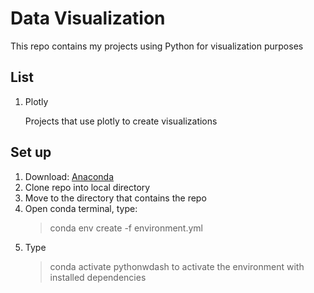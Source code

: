 # Data Visualization

This repo contains my projects using Python for visualization purposes

## List

1. Plotly

	Projects that use plotly to create visualizations
	
## Set up


1. Download: [Anaconda](https://www.anaconda.com/products/individual)
2. Clone repo into local directory
3. Move to the directory that contains the repo
4. Open conda terminal, type:
	> conda env create -f environment.yml
5. Type
	> conda activate pythonwdash
	to activate the environment with installed dependencies